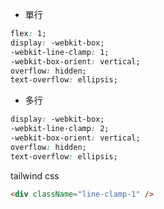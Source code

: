 * 單行
```css
flex: 1;
display: -webkit-box;
-webkit-line-clamp: 1;
-webkit-box-orient: vertical;
overflow: hidden;
text-overflow: ellipsis;
```

* 多行
```css
display: -webkit-box;
-webkit-line-clamp: 2;
-webkit-box-orient: vertical;
overflow: hidden;
text-overflow: ellipsis;
```

tailwind css
```html
<div className="line-clamp-1" />
```